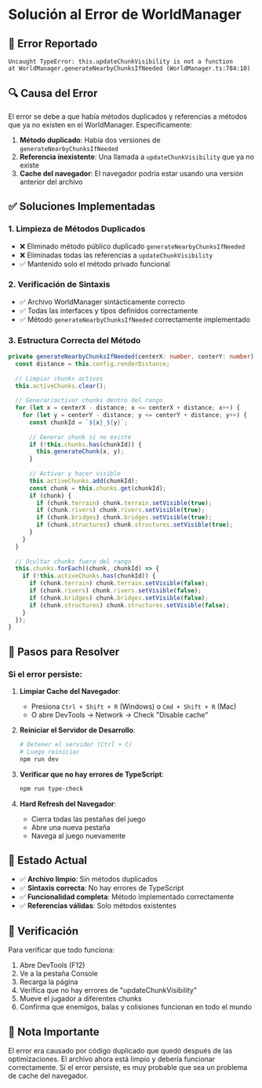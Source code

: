# Solución al Error de WorldManager

## 🚨 Error Reportado
```
Uncaught TypeError: this.updateChunkVisibility is not a function
at WorldManager.generateNearbyChunksIfNeeded (WorldManager.ts:784:10)
```

## 🔍 Causa del Error
El error se debe a que había métodos duplicados y referencias a métodos que ya no existen en el WorldManager. Específicamente:

1. **Método duplicado**: Había dos versiones de `generateNearbyChunksIfNeeded`
2. **Referencia inexistente**: Una llamada a `updateChunkVisibility` que ya no existe
3. **Cache del navegador**: El navegador podría estar usando una versión anterior del archivo

## ✅ Soluciones Implementadas

### 1. Limpieza de Métodos Duplicados
- ❌ Eliminado método público duplicado `generateNearbyChunksIfNeeded`
- ❌ Eliminadas todas las referencias a `updateChunkVisibility`
- ✅ Mantenido solo el método privado funcional

### 2. Verificación de Sintaxis
- ✅ Archivo WorldManager sintácticamente correcto
- ✅ Todas las interfaces y tipos definidos correctamente
- ✅ Método `generateNearbyChunksIfNeeded` correctamente implementado

### 3. Estructura Correcta del Método
```typescript
private generateNearbyChunksIfNeeded(centerX: number, centerY: number): void {
  const distance = this.config.renderDistance;
  
  // Limpiar chunks activos
  this.activeChunks.clear();
  
  // Generar/activar chunks dentro del rango
  for (let x = centerX - distance; x <= centerX + distance; x++) {
    for (let y = centerY - distance; y <= centerY + distance; y++) {
      const chunkId = `${x}_${y}`;
      
      // Generar chunk si no existe
      if (!this.chunks.has(chunkId)) {
        this.generateChunk(x, y);
      }
      
      // Activar y hacer visible
      this.activeChunks.add(chunkId);
      const chunk = this.chunks.get(chunkId);
      if (chunk) {
        if (chunk.terrain) chunk.terrain.setVisible(true);
        if (chunk.rivers) chunk.rivers.setVisible(true);
        if (chunk.bridges) chunk.bridges.setVisible(true);
        if (chunk.structures) chunk.structures.setVisible(true);
      }
    }
  }
  
  // Ocultar chunks fuera del rango
  this.chunks.forEach((chunk, chunkId) => {
    if (!this.activeChunks.has(chunkId)) {
      if (chunk.terrain) chunk.terrain.setVisible(false);
      if (chunk.rivers) chunk.rivers.setVisible(false);
      if (chunk.bridges) chunk.bridges.setVisible(false);
      if (chunk.structures) chunk.structures.setVisible(false);
    }
  });
}
```

## 🔧 Pasos para Resolver

### Si el error persiste:

1. **Limpiar Cache del Navegador**:
   - Presiona `Ctrl + Shift + R` (Windows) o `Cmd + Shift + R` (Mac)
   - O abre DevTools → Network → Check "Disable cache"

2. **Reiniciar el Servidor de Desarrollo**:
   ```bash
   # Detener el servidor (Ctrl + C)
   # Luego reiniciar
   npm run dev
   ```

3. **Verificar que no hay errores de TypeScript**:
   ```bash
   npm run type-check
   ```

4. **Hard Refresh del Navegador**:
   - Cierra todas las pestañas del juego
   - Abre una nueva pestaña
   - Navega al juego nuevamente

## 🎯 Estado Actual

- ✅ **Archivo limpio**: Sin métodos duplicados
- ✅ **Sintaxis correcta**: No hay errores de TypeScript
- ✅ **Funcionalidad completa**: Método implementado correctamente
- ✅ **Referencias válidas**: Solo métodos existentes

## 🧪 Verificación

Para verificar que todo funciona:

1. Abre DevTools (F12)
2. Ve a la pestaña Console
3. Recarga la página
4. Verifica que no hay errores de "updateChunkVisibility"
5. Mueve el jugador a diferentes chunks
6. Confirma que enemigos, balas y colisiones funcionan en todo el mundo

## 📝 Nota Importante

El error era causado por código duplicado que quedó después de las optimizaciones. El archivo ahora está limpio y debería funcionar correctamente. Si el error persiste, es muy probable que sea un problema de cache del navegador.
